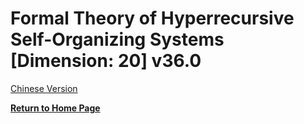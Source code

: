 # Formal Theory of Hyperrecursive Self-Organizing Systems [Dimension: 20] v36.0

[Chinese Version](formal_theory_hyperrecursive_self_organizing_systems.md)

**[Return to Home Page](../README_en.md)**
